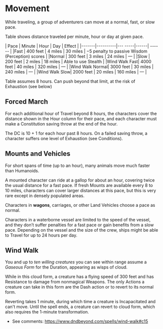 # Movement

While traveling, a group of adventurers can move at a normal, fast, or slow pace. 

Table shows distance traveled per minute, hour or day at given pace.

| Pace  | Minute   | Hour   | Day  | Effect  |
|-------|----------|--- -----|------| ------ |
|Fast    | 400 feet | 4 miles | 30 miles | −5 penalty to passive Wisdom (Perception) scores |
|Normal | 300 feet | 3 miles | 24 miles | — |
|Slow    | 200 feet | 2 miles | 18 miles | Able to use Stealth |
|Wind Walk Fast| 4000 feet | 40 miles | 320 miles | — |
|Wind Walk Normal| 3000 feet | 30 miles | 240 miles | — |
|Wind Walk Slow| 2000 feet | 20 miles | 160 miles | — |

Table assumes 8 hours. Can push beyond that limit, at the risk of Exhaustion (see below)

## Forced March

For each additional hour of Travel beyond 8 hours, the characters cover the distance shown in the Hour column for their pace, and each character must make a Constitution saving throw at the end of the hour.

The DC is 10 + 1 for each hour past 8 hours. On a failed saving throw, a character suffers one level of Exhaustion (see Conditions).

## Mounts and Vehicles 

For short spans of time (up to an hour), many animals move much faster than Humanoids. 

A mounted character can ride at a gallop for about an hour, covering twice the usual distance for a fast pace. If fresh Mounts are available every 8 to 10 miles, characters can cover larger distances at this pace, but this is very rare except in densely populated areas.

Characters in **wagons**, carriages, or other Land Vehicles choose a pace as normal. 

Characters in a waterborne vessel are limited to the speed of the vessel, and they don’t suffer penalties for a fast pace or gain benefits from a slow pace. Depending on the vessel and the size of the crew, ships might be able to Travel for up to 24 hours per day.

## Wind Walk

You and up to *ten willing creatures* you can see within range assume a *Gaseous Form* for the Duration, appearing as wisps of cloud. 

While in this cloud form, a creature has a flying speed of 300 feet and has Resistance to damage from nonmagical Weapons. The only Actions a creature can take in this form are the Dash action or to revert to its normal form. 

Reverting takes 1 minute, during which time a creature is Incapacitated and can't move. Until the spell ends, a creature can revert to cloud form, which also requires the 1-minute transformation.

* See comments: https://www.dndbeyond.com/spells/wind-walk#c15
